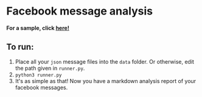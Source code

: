 # Facebook message analysis

**For a sample, click [here!](https://github.com/wonhyukchoi/sns/tree/master/facebook/sample.md)**

## To run:

1. Place all your `json` message files into the `data` folder. Or otherwise, edit the path given in `runner.py`. 
2. `python3 runner.py` 
3. It's as simple as that! Now you have a markdown analysis report of your facebook messages.



